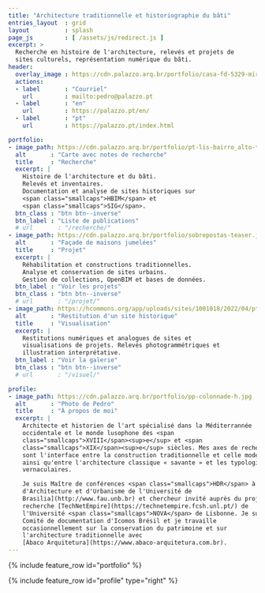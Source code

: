 ```yaml
---
title: "Architecture traditionnelle et historiographie du bâti"
entries_layout  : grid
layout          : splash
page_js         : [ /assets/js/redirect.js ]
excerpt: >
  Recherche en histoire de l'architecture, relevés et projets de
  sites culturels, représentation numérique du bâti.
header:
  overlay_image : https://cdn.palazzo.arq.br/portfolio/casa-fd-5329-mirror.jpg
  actions:
  - label       : "Courriel"
    url         : mailto:pedro@palazzo.pt
  - label       : "en"
    url         : https://palazzo.pt/en/
  - label       : "pt"
    url         : https://palazzo.pt/index.html

portfolio:
- image_path: https://cdn.palazzo.arq.br/portfolio/pt-lis-bairro_alto-teaser.jpg
  alt       : "Carte avec notes de recherche"
  title     : "Recherche"
  excerpt: |
    Histoire de l'architecture et du bâti.
    Relevés et inventaires.
    Documentation et analyse de sites historiques sur
    <span class="smallcaps">HBIM</span> et
    <span class="smallcaps">SIG</span>.
  btn_class : "btn btn--inverse"
  btn_label : "Liste de publications"
  # url       : "/recherche/"
- image_path: https://cdn.palazzo.arq.br/portfolio/sobrepostas-teaser.jpg
  alt       : "Façade de maisons jumelées"
  title     : "Projet"
  excerpt: |
    Réhabilitation et constructions traditionnelles.
    Analyse et conservation de sites urbains.
    Gestion de collections, OpenBIM et bases de données.
  btn_label : "Voir les projets"
  btn_class : "btn btn--inverse"
  # url       : "/projet/"
- image_path: https://hcommons.org/app/uploads/sites/1001018/2022/04/pt-coimbra-casa-rua-luis-gonzaga-demolida-crop.jpg
  alt       : "Restitution d'un site historique"
  title     : "Visualisation"
  excerpt: |
    Restitutions numériques et analogues de sites et
    visualisations de projets. Relevés photogrammétriques et
    illustration interprétative.
  btn_label : "Voir la galerie"
  btn_class : "btn btn--inverse"
  # url       : "/visuel/"

profile:
- image_path: https://cdn.palazzo.arq.br/portfolio/pp-colonnade-h.jpg
  alt       : "Photo de Pedro"
  title     : "À propos de moi"
  excerpt: |
    Architecte et historien de l'art spécialisé dans la Méditerrannée
    occidentale et le monde lusophone des <span
    class="smallcaps">XVIII</span><sup>e</sup> et <span
    class="smallcaps">XIX</span><sup>e</sup> siècles. Mes axes de recherche
    sont l'interface entre la construction traditionnelle et celle moderne,
    ainsi qu'entre l'architecture classique « savante » et les typologies
    vernaculaires.

    Je suis Maître de conférences <span class="smallcaps">HDR</span> à la [Faculté
    d'Architecture et d'Urbanisme de l'Université de
    Brasilia](http://www.fau.unb.br) et chercheur invité auprès du projet de
    recherche [TechNetEmpire](https://technetempire.fcsh.unl.pt/) de
    l'Université <span class="smallcaps">NOVA</span> de Lisbonne. Je suis également membre du
    Comité de documentation d'Icomos Brésil et je travaille
    occasionnellement sur la conservation du patrimoine et sur
    l'architecture traditionnelle avec
    [Ábaco Arquitetura](https://www.abaco-arquitetura.com.br).
---
```


{% include feature_row id="portfolio" %}

{% include feature_row id="profile" type="right" %}


